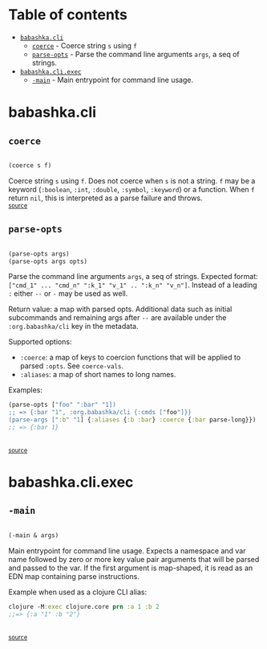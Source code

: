 # Table of contents
-  [`babashka.cli`](#babashkacli) 
    -  [`coerce`](#coerce) - Coerce string <code>s</code> using <code>f</code>
    -  [`parse-opts`](#parse-opts) - Parse the command line arguments <code>args</code>, a seq of strings.
-  [`babashka.cli.exec`](#babashkacliexec) 
    -  [`-main`](#-main) - Main entrypoint for command line usage.
# babashka.cli 





## `coerce`
``` clojure

(coerce s f)
```


Coerce string `s` using `f`. Does not coerce when `s` is not a string.
  `f` may be a keyword (`:boolean`, `:int`, `:double`, `:symbol`,
  `:keyword`) or a function. When `f` return `nil`, this is
  interpreted as a parse failure and throws.
<br><sub>[source](https://github.com/babashka/cli/blob/main/src/babashka/cli.cljc#L6-L33)</sub>
## `parse-opts`
``` clojure

(parse-opts args)
(parse-opts args opts)
```


Parse the command line arguments `args`, a seq of strings.
  Expected format: `["cmd_1" ... "cmd_n" ":k_1" "v_1" .. ":k_n" "v_n"]`.
  Instead of a leading `:` either `--` or `-` may be used as well.

  Return value: a map with parsed opts. Additional data such as
  initial subcommands and remaining args after `--` are available
  under the `:org.babashka/cli` key in the metadata.

  Supported options:
  - `:coerce`: a map of keys to coercion functions that will be applied to parsed `:opts`. See `coerce-vals`.
  - `:aliases`: a map of short names to long names.

  Examples:

  ```clojure
  (parse-opts ["foo" ":bar" "1])
  ;; => {:bar "1", :org.babashka/cli {:cmds ["foo"]}}
  (parse-args [":b" "1] {:aliases {:b :bar} :coerce {:bar parse-long}})
  ;; => {:bar 1}
  ```
  
<br><sub>[source](https://github.com/babashka/cli/blob/main/src/babashka/cli.cljc#L76-L148)</sub>
# babashka.cli.exec 





## `-main`
``` clojure

(-main & args)
```


Main entrypoint for command line usage.
  Expects a namespace and var name followed by zero or more key value
  pair arguments that will be parsed and passed to the var. If the
  first argument is map-shaped, it is read as an EDN map containing
  parse instructions.

  Example when used as a clojure CLI alias:
  ``` clojure
  clojure -M:exec clojure.core prn :a 1 :b 2
  ;;=> {:a "1" :b "2"}
  ```
<br><sub>[source](https://github.com/babashka/cli/blob/main/src/babashka/cli/exec.clj#L22-L60)</sub>
